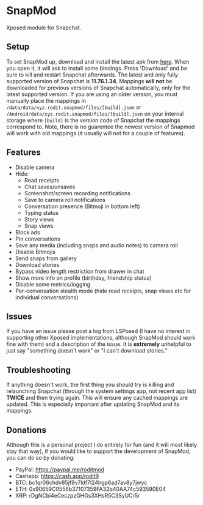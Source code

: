 # SnapMod
Xposed module for Snapchat.

## Setup
To set SnapMod up, download and install the latest apk from [here](https://github.com/rodit/SnapMod/releases). When you open it, it will ask to install some bindings. Press 'Download' and be sure to kill and restart Snapchat afterwards. The latest and only fully supported version of Snapchat is **11.76.1.34**. Mappings **will not** be downloaded for previous versions of Snapchat automatically, only for the latest supported version. If you are using an older version, you must manually place the mappings in `/data/data/xyz.rodit.snapmod/files/[build].json` or `/Android/data/xyz.rodit.snapmod/files/[build].json` on your internal storage where `[build]` is the version code of Snapchat the mappings correspond to. Note, there is no guarentee the newest version of Snapmod will work with old mappings (it usually will not for a couple of features).

## Features
- Disable camera
- Hide:
  - Read receipts
  - Chat saves/unsaves
  - Screenshot/screen recording notifications
  - Save to camera roll notifications
  - Conversation presence (Bitmoji in bottom left)
  - Typing status
  - Story views
  - Snap views
- Block ads
- Pin conversations
- Save any media (including snaps and audio notes) to camera roll
- Disable Bitmojis
- Send snaps from gallery
- Download stories
- Bypass video length restriction from drawer in chat
- Show more info on profile (birthday, friendship status)
- Disable some metrics/logging
- Per-conversation stealth mode (hide read receipts, snap views etc for individual conversations)

## Issues
If you have an issue please post a log from LSPosed (I have no interest in supporting other Xposed implementations, although SnapMod should work fine with them) and a description of the issue. It is **extremely** unhelpful to just say "something doesn't work" or "I can't download stories."

## Troubleshooting
If anything doesn't work, the first thing you should try is killing and relaunching Snapchat (through the system settings app, not recent app list) **TWICE** and then trying again. This will ensure any cached mappings are updated. This is especially important after updating SnapMod and its mappings.

## Donations
Although this is a personal project I do entirely for fun (and it will most likely stay that way), if you would like to support the development of SnapMod, you can do so by donating:
- PayPal: https://paypal.me/roditmod
- Cashapp: https://cash.app/rodit9
- BTC: bc1qr06chdv85jf9v7ldf7l24lrgp6ad7av8y7jwyc
- ETH: 0x90659C0556b37107359FA32b40AA74c593590E04
- XRP: rDgNCbi4eCeczpzGHGs3XHsR5C3SyUCr5r
